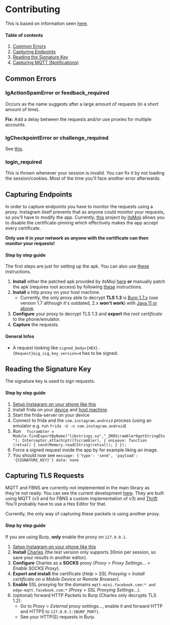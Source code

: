 # Contributing

This is based on information seen [here](https://github.com/mgp25/Instagram-API/wiki/Technical-information).

#### Table of contents

 1. [Common Errors](#common-errors)
 2. [Capturing Endpoints](#capturing-endpoints)
 3. [Reading the Signature Key](#reading-the-signature-key)
 4. [Capturing MQTT (Notifications)](#capturing-tls-requests)
 
## Common Errors
### IgActionSpamError or feedback_required
Occurs as the name suggests after a large amount of requests (in a short amount of time).

**Fix:** Add a delay between the requests and/or use proxies for multiple accounts.

### IgCheckpointError or challenge_required
See [this](https://github.com/cuonglnhust/instagram-private-api-tcom/blob/master/examples/checkpoint.example.ts).
 
### login_required
This is thrown whenever your session is invalid.
You can fix it by not loading the session/cookies. 
Most of the time you'll face another error afterwards.

## Capturing Endpoints

In order to capture endpoints you have to monitor the requests using a proxy.
Instagram itself prevents that as anyone could monitor your requests, so you'll have to modify the app.
Currently, [this](https://github.com/itsMoji/Instagram_SSL_Pinning) project by [itsMoji](https://github.com/itsMoji)
allows you to disable the certificate-pinning which effectively makes the app accept every certificate.

**Only use it in _your_ network as anyone with the certificate can then monitor your requests!**

#### Step by step guide
 The first steps are just for setting up the apk. You can also use [these](https://github.com/itsMoji/Instagram_SSL_Pinning#instagram-ssl-pinning) instructions.

 1. **Install** either the patched apk provided by itsMoji [here](https://github.com/itsMoji/Instagram_SSL_Pinning/tree/master/non-root)
    **or** manually patch the apk (requires root access) 
    by following [these](https://github.com/itsMoji/Instagram_SSL_Pinning#root-method) instructions.
 2. **Install** a http proxy on your host machine.
     - Currently, the only proxy able to decrypt **TLS  1.3** is [Burp 1.7.x](https://portswigger.net/burp/releasesarchive/community)
     (use version 1.7 although it's outdated, 2.x **won't work**) with [Java 11 or above](https://www.oracle.com/technetwork/java/javase/downloads/index.html).
 3. **Configure** your proxy to decrypt TLS 1.3 and **export** the *root certificate* to the phone/emulator.
 4. **Capture** the requests.
 
#### General Infos

- A request looking like `signed_body={HEX}.{Request}&ig_sig_key_version=4` has to be signed.
 
## Reading the Signature Key

The signature key is used to sign requests.

#### Step by step guide

 1. [Setup Instagram on your phone like this](#capturing-endpoints)
 2. Install frida on your [device](https://www.frida.re/docs/android/) and [host machine](https://www.frida.re/docs/installation/).
 3. Start the frida-server on your device
 4. Connect to frida and the `com.instagram.android` process (using an emulator e.g. run `frida -U -n com.instagram.android`)
 5. Run ``` 
    fscrambler = Module.findExportByName("libstrings.so","_ZN9Scrambler9getStringESs");
    Interceptor.attach(ptr(fscrambler), {
       onLeave: function (retval) {
      send(Memory.readCString(retval));
       }
    });```
 6. Force a signed request inside the app by for example liking an image.
 7. You should now see `message: {'type': 'send', 'payload': '{SIGNATURE_KEY}'} data: none`


## Capturing TLS Requests

MQTT and FBNS are currently not implemented in the main library as they're not ready.
You can see the current development [here](https://github.com/cuonglnhust/instagram-private-api-tcom/issues/845).
They are built using MQTT (v3 and for FBNS a custom implementation of v3) and [Thrift](https://thrift.apache.org/)
You'll probably have to use a Hex Editor for that.

Currently, the only way of capturing these packets is using another proxy.

#### Step by step guide

If you are using Burp, **only** enable the proxy on `127.0.0.1`.

 1. [Setup Instagram on your phone like this](#capturing-endpoints)
 2. **Install** [Charles](https://www.charlesproxy.com/download/) (the test version only supports 30min per session, so save your results in another editor).
 3. **Configure** Charles as a **SOCKS** proxy (*Proxy* > *Proxy Settings...* > *Enable SOCKS Proxy*).
 4. **Export and install** the certificate (*Help* > *SSL Proxying* > *Install certificate on a Mobile Device or Remote Browser*).
 5. **Enable** SSL proxying for the domains `mqtt-mini.facebook.com:* and edge-mqtt.facebook.com:*` (*Proxy* > *SSL Proxying Settings...*).
 6. (optional) forward HTTP Packets to Burp (Charles only decrypts TLS 1.2):
    * Go to *Proxy* > *External proxy settings...*, enable it and forward HTTP and HTTPS to `127.0.0.1:{BURP_PORT}`. 
    * See your HTTP(S) requests in Burp.
